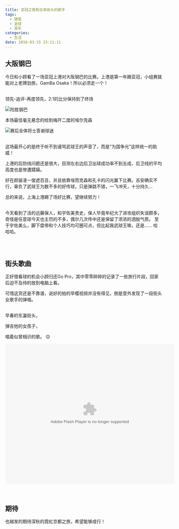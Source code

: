 ```yaml
---
title: 亚冠之夜和日本街头的歌手
tags:
  - 随笔
  - 足球
  - 音乐
categories:
  - 生活
date: 2016-03-15 23:11:11
---
```

## **大阪钢巴**
今日和小顾看了一场亚冠上港对大阪钢巴的比赛。上港是第一年踢亚冠，小组赛就能对上老牌劲旅，GamBa Osaka！所以必须走一个！

<br>
领先-追评-再度领先，2:1的比分保持到了终场

![险胜钢巴](http://7xr6h2.com1.z0.glb.clouddn.com/sc_20160317003528.png)
<!--more-->
本场最佳毫无悬念的给到梅开二度的埃尔克森

![赛后全体将士答谢球迷](http://7xr6h2.com1.z0.glb.clouddn.com/IMG_0130.JPG)

<br>
这场最开心的是终于听不到谩骂武球王的声音了，而是“为国争光”这样统一的助威！

上港的后防线问题还是很大，目测左右边后卫出球成功率不到五成，后卫线的平均高度也是惨遭蹂躏。

好在颜骏凌一俊遮百丑，并且依靠埃而克森和孔卡的闪光赢下比赛。吉安确实不行，辜负了武球王为数不多的好传球，只是弹跳不错，一飞冲天，十分持久…

总的来说，上海上港踢了场好比赛，望继续努力！

<br>
今天看到了活的远藤保人，和宇佐美贵史，保人毕竟年纪大了进攻组织失误颇多，奇怪是任意球今天也主罚的不多，偶尔几次传中还是保留了浓浓的洒脱气质。
至于宇佐美么，脚下盘带和个人技巧均可圈可点，但比起我武球王嘛，还是…… 哈哈哈。

<br><br>

## **街头歌曲**
正好借看球的机会小顾归还Go Pro，其中零零碎碎的记录了一些旅行片段，回家后迫不及待的放到电脑上看。

可惜这货还是不靠谱，说好的拍的早樱视频并没有得见，倒是意外发现了一段街头女歌手的弹唱。

<br>
早春的东瀛街头，

弹吉他的女孩子，

唱着似曾相识的歌。 :relieved:


<embed src="http://player.youku.com/player.php/sid/XMTUwMjI5NDY5Ng==/v.swf" allowFullScreen="true" quality="high" width="544" height="451" align="middle" allowScriptAccess="always" type="application/x-shockwave-flash"></embed>

<br>

## **期待**
也越发的期待深秋的霓虹京都之旅，希望能够成行！